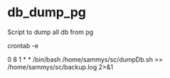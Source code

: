 # db_dump_pg
Script to dump all db from pg


crontab -e

0 8 1 * * /bin/bash /home/sammys/sc/dumpDb.sh >> /home/sammys/sc/backup.log 2>&1
